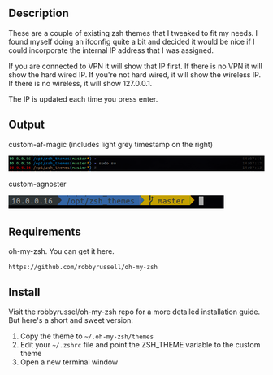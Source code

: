 ## Description
These are a couple of existing zsh themes that I tweaked to fit my needs. I found myself doing an ifconfig quite a bit and decided it would be nice if I could incorporate the internal IP address that I was assigned.

If you are connected to VPN it will show that IP first. If there is no VPN it will show the hard wired IP. If you're not hard wired, it will show the wireless IP. If there is no wireless, it will show 127.0.0.1.

The IP is updated each time you press enter.

## Output
custom-af-magic (includes light grey timestamp on the right)

![custom-af-magic example](examples/custom-af-magic.png "custom-af-magic example")

custom-agnoster

![custom-agnoster example](examples/custom-agnoster.png "custom-agnoster example")

## Requirements
oh-my-zsh. You can get it here.
```
https://github.com/robbyrussell/oh-my-zsh
```

## Install
Visit the robbyrussel/oh-my-zsh repo for a more detailed installation guide. But here's a short and sweet version:
1. Copy the theme to `~/.oh-my-zsh/themes`
2. Edit your `~/.zshrc` file and point the ZSH_THEME variable to the custom theme
3. Open a new terminal window
